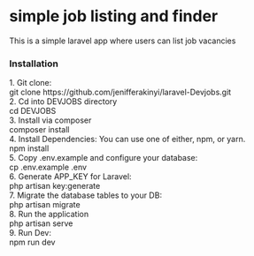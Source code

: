 <h1>simple job listing and finder</h1> 
<p>This is a simple laravel app where users can list job vacancies</p>
<h3>Installation</h3>
1. Git clone:<br>
git clone https://github.com/jenifferakinyi/laravel-Devjobs.git<br>
2. Cd into DEVJOBS directory<br>
cd DEVJOBS<br>
3. Install via composer<br>
composer install<br>
4. Install Dependencies: You can use one of either, npm, or yarn.<br>
npm install<br>
5. Copy .env.example and configure your database:<br>
cp .env.example .env<br>
6. Generate APP_KEY for Laravel:<br>
php artisan key:generate<br>
7. Migrate the database tables to your DB:<br>
php artisan migrate<br>
8. Run the application<br>
php artisan serve<br>
9. Run Dev:<br>
npm run dev
